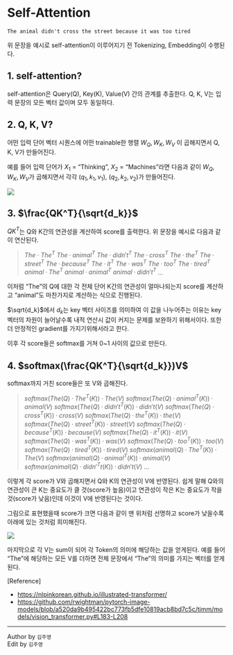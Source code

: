 # Self-Attention

```
The animal didn't cross the street because it was too tired
```

위 문장을 예시로 self-attention이 이루어지기 전 Tokenizing, Embedding이 수행된다.

## 1. self-attention?
    
self-attention은 Query(Q), Key(K), Value(V) 간의 관계를 추출한다. Q, K, V는 입력 문장의 모든 벡터 값이며 모두 동일하다.
    

## 2. Q, K, V?
    
어떤 입력 단어 벡터 시퀀스에 어떤 trainable한 행렬  $W_Q, W_K, W_V$ 이 곱해지면서 Q, K, V가 만들어진다.

예를 들어 입력 단어가 $X_1$ = “Thinking”, $X_2$ = “Machines”라면 다음과 같이 $W_Q, W_K, W_V$가 곱해지면서 각각 ($q_1, k_1, v_1$), ($q_2, k_2, v_2$)가 만들어진다.

![](imgs/01_2.png)
    
## 3. $\frac{QK^T}{\sqrt{d_k}}$
    
$QK^T$는 Q와 K간의 연관성을 계산하여 score를 출력한다. 위 문장을 예시로 다음과 같이 연산된다.

> $The$ · $The^T$
$The · animal^T$
$The · didn't^T$
$The · cross^T$
$The · the^T$
$The · street^T$
$The · because^T$
$The · it^T$
$The · was^T$
$The · too^T$
$The · tired^T$
$animal · The^T$
$animal · animal^T$
$animal · didn't^T$
...
> 

이처럼 “The”의 Q에 대한 각 전체 단어 K간의 연관성이 얼마나되는지 score를 계산하고 “animal”도 마찬가지로 계산하는 식으로 진행된다.

$\sqrt{d_k}$에서 $d_k$는 key 벡터 사이즈를 의미하여 이 값을 나누어주는 이유는 key 벡터의 차원이 늘어날수록 내적 연산시 값이 커지는 문제를 보완하기 위해서이다. 또한 더 안정적인 gradient를 가지기위해서라고 한다.

이후 각 score들은 softmax를 거쳐 0~1 사이의 값으로 만든다.
    
## 4. $softmax(\frac{QK^T}{\sqrt{d_k}})V$
    
softmax까지 거친 score들은 또 V와 곱해진다.

> $softmax(The(Q) · The^T(K))  · The(V)$
$softmax(The(Q) · animal^T(K))  · animal(V$)
$softmax(The(Q) · didn't^T(K))  · didn't(V)$
$softmax(The(Q) · cross^T(K))  · cross(V)$
$softmax(The(Q) · the^T(K))  · the(V)$
$softmax(The(Q) · street^T(K))  · street(V)$
$softmax(The(Q) · because^T(K))  · because(V)$
$softmax(The(Q) · it^T(K))  · it(V)$
$softmax(The(Q) · was^T(K))  · was(V)$
$softmax(The(Q) · too^T(K))  · too(V)$
$softmax(The(Q) · tired^T(K))  · tired(V)$
$softmax(animal(Q) · The^T(K))  · The(V)$
$softmax(animal(Q) · animal^T(K))  · animal(V)$
$softmax(animal(Q) · didn'^Tt(K))  · didn't(V)$
...
> 

이렇게 각 score가 V와 곱해지면서 Q와 K의 연관성이 V에 반영된다. 쉽게 말해 Q와의 연관성이 큰 K는 중요도가 클 것(score가 높음)이고 연관성이 작은 K는 중요도가 작을 것(score가 낮음)인데 이것이 V에 반영된다는 것이다.

그림으로 표현했을때 score가 크면 다음과 같이 맨 위처럼 선명하고 score가 낮을수록 아래에 있는 것처럼 희미해진다.

![](imgs/01_3.png)

마지막으로 각 V는 sum이 되어 각 Token의 의미에 해당하는 값을 얻게된다. 예를 들어 “The”에 해당하는 모든 V를 더하면 전체 문장에서 “The”의 의미를 가지는 벡터를 얻게 된다.

[Reference]
- https://nlpinkorean.github.io/illustrated-transformer/
- https://github.com/rwightman/pytorch-image-models/blob/a520da9b495422bc773fb5dfe10819acb8bd7c5c/timm/models/vision_transformer.py#L183-L208

---

Author by `김주영`  
Edit by `김주영`